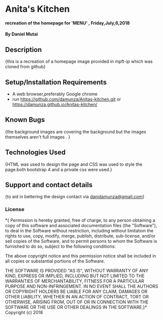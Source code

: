 # Anita's Kitchen
#### recreation of the homepage for 'MENU' , Friday,July,6,2018
#### By Daniel Mutai
## Description
{this is a recreation of a homepage image provided in mpft-ip which was cloned from github}
## Setup/Installation Requirements
* A web browser,preferably Google chrome
* run https://github.com/damunza/Anitas-kitchen.git or https://damunza.github.io/Anitas-kitchen/


## Known Bugs
{the background images are covering the background but the images themselves aren't full images . }
## Technologies Used
{HTML was used to design the page and CSS was used to style the page.both bootstrap 4 and a private css were used.}
## Support and contact details
{to aid in bettering the design contact via danidamunza@gmail.com}
### License
*{
Permission is hereby granted, free of charge, to any person obtaining a copy
of this software and associated documentation files (the "Software"), to deal
in the Software without restriction, including without limitation the rights
to use, copy, modify, merge, publish, distribute, sub-license, and/or sell
copies of the Software, and to permit persons to whom the Software is
furnished to do so, subject to the following conditions:

The above copyright notice and this permission notice shall be included in all
copies or substantial portions of the Software.

THE SOFTWARE IS PROVIDED "AS IS", WITHOUT WARRANTY OF ANY KIND, EXPRESS OR
IMPLIED, INCLUDING BUT NOT LIMITED TO THE WARRANTIES OF MERCHANTABILITY,
FITNESS FOR A PARTICULAR PURPOSE AND NON-INFRINGEMENT. IN NO EVENT SHALL THE
AUTHORS OR COPYRIGHT HOLDERS BE LIABLE FOR ANY CLAIM, DAMAGES OR OTHER
LIABILITY, WHETHER IN AN ACTION OF CONTRACT, TORT OR OTHERWISE, ARISING FROM,
OUT OF OR IN CONNECTION WITH THE SOFTWARE OR THE USE OR OTHER DEALINGS IN THE
SOFTWARE.}*
Copyright (c) 2018
